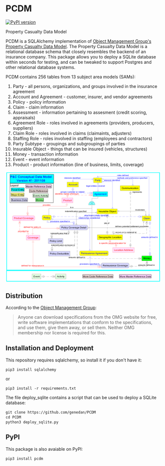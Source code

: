 # PCDM
[![PyPI version](https://badge.fury.io/py/pcdm.svg)](https://badge.fury.io/py/pcdm)

Property Casualty Data Model

PCDM is a SQLAlchemy implementation of [Object Management Group's Property Casualty Data Model](https://www.omg.org/spec/PC/About-PC/). The Property Casualty Data Model is a relational database schema that closely resembles the backend of an insurance company. This package allows you to deploy a SQLite database within seconds for testing, and can be tweaked to support Postgres and other relational database systems.

PCDM contains 256 tables from 13 subject area models (SAMs):

1. Party - all persons, organizations, and groups involved in the insurance agreement
2. Account and Agreement - customer, insurer, and vendor agreements
3. Policy - policy information
4. Claim - claim information
5. Assessment - information pertaining to assesment (credit scoring, appraisals)
6. Agreement Role - roles involved in agreements (providers, producers, suppliers)
7. Claim Role - roles involved in claims (claimaints, adjusters)
8. Staffing Role - roles involved in staffing (employees and contractors)
9. Party Subtype - groupings and subgroupings of parties
10. Insurable Object - things that can be insured (vehicles, structures)
11. Money - transaction information
12. Event - event information
13. Product - product information (line of business, limits, coverage)

![](docs/pcdmcdm.png)

## Distribution

According to the [Object Management Group](https://www.omg.org/gettingstarted/overview.htm#Free):

>Anyone can download specifications from the OMG website for free, write software implementations that conform to the specifications, and use them, give them away, or sell them. Neither OMG membership nor license is required for this.


## Installation and Deployment

This repository requires sqlalchemy, so install it if you don't have it:

```
pip3 install sqlalchemy
```

or
```
pip3 install -r requirements.txt
```

The file deploy_sqlite contains a script that can be used to deploy a SQLite database:

```
git clone https://github.com/genedan/PCDM
cd PCDM
python3 deploy_sqlite.py
```

## PyPI

This package is also avaiable on PyPI:

```
pip3 install pcdm
```
